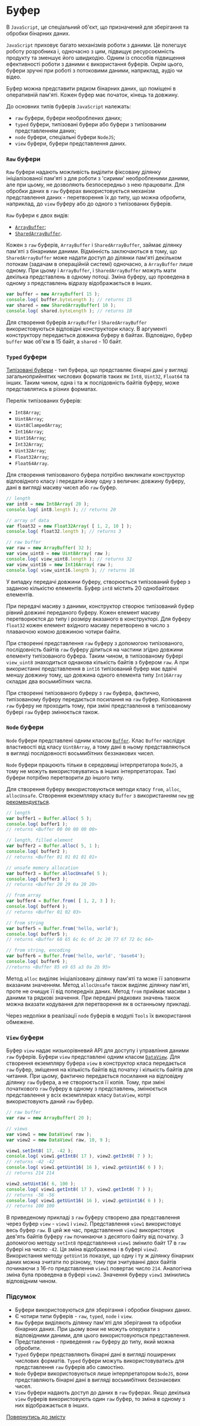 # Буфер

В  <code>JavaScript</code>, це спеціальний об'єкт, що призначений для зберігання та обробки бінарних даних.

`JavaScript` приховує багато механізмів роботи з даними. Це полегшує роботу розробника і, одночасно з цим, підвищує ресурсоємність продукту та зменшує його швидкодію. Одним із способів підвищення ефективності роботи з даними є використання буферів. Окрім цього, буфери зручні при роботі з потоковими даними, наприклад, аудіо чи відео.

Буфер можна представити рядком бінарних даних, що поміщені в оперативній пам'яті. Кожен буфер має початок, кінець та довжину.

До основних типів буферів `JavaScript` належать:
- `raw` буфери, буфери необроблених даних;
- `typed` буфери, типізовані буфери або буфери з типізованим представленням даних;
- `node` буфери, спеціальні буфери `NodeJS`;
- `view` буфери, буфери представлення даних.

### `Raw` буфери

`Raw` буфери надають можливість виділити фіксовану ділянку ініціалізованої пам'яті з для роботи з 'сирими' необробленими даними, але при цьому, не дозволяють безпосередньо з нею працювати. Для обробки даних в `raw` буферах використовується механізм представлення даних - перетворення їх до типу, що можна обробити, наприклад, до `view` буферу або до одного з типізованих буферів.

`Raw` буфери є двох видів:

- [`ArrayBuffer`](https://developer.mozilla.org/en-US/docs/Web/JavaScript/Reference/Global_Objects/ArrayBuffer);
- [`SharedArrayBuffer`](https://developer.mozilla.org/en-US/docs/Web/JavaScript/Reference/Global_Objects/SharedArrayBuffer).

Кожен з `raw` буферів, `ArrayBuffer` і `SharedArrayBuffer`, займає ділянку пам'яті з бінарними даними. Відмінність заключаються в тому, що `SharedArrayBuffer` може надати доступ до ділянки пам'яті декільком потокам (задачам в операційній системі) одночасно, а `ArrayBuffer` лише одному. При цьому і `ArrayBuffer`, i `SharedArrayBuffer` можуть мати декілька представлень в одному потоці. Зміна буферу, що проведена в одному з представлень відразу відображається в інших.

```js
var buffer = new ArrayBuffer( 15 );
console.log( buffer.byteLength ); // returns 15
var shared = new SharedArrayBuffer( 10 );
console.log( shared.byteLength ); // returns 10
```

Для створення буферів `ArrayBuffer` i `SharedArrayBuffer` використовуються відповідні конструктори класу. В аргументі конструктору передається довжина буферу в байтах. Відповідно, буфер `buffer` має об'єм в 15 байт, а `shared` - 10 байт.

### `Typed` буфери

[Типізовані буфери](https://developer.mozilla.org/en-US/docs/Web/JavaScript/Reference/Global_Objects/TypedArray) - тип буфера, що представляє бінарні дані у вигляді загальноприйнятих числових форматів таких як  `Int8`, `Uint32`, `Float64` та інших. Таким чином, одна і та ж послідовність байтів буферу, може представлятись в різних форматах.

Перелік типізованих буферів:

- `Int8Array`;
- `Uint8Array`;
- `Uint8ClampedArray`;
- `Int16Array`;
- `Uint16Array`;
- `Int32Array`;
- `Uint32Array`;
- `Float32Array`;
- `Float64Array`.

Для створення типізованого буфера потрібно викликати конструктор відповідного класу і передати йому одну з величин: довжину буферу, дані в вигляді масиву чисел або `raw` буфер.

```js
// length
var int8 = new Int8Array( 20 );
console.log( int8.length ); // returns 20

// array of data
var float32 = new Float32Array( [ 1, 2, 10 ] );
console.log( float32.length ); // returns 3

// raw buffer
var raw = new ArrayBuffer( 32 );
var view_uint8 = new Uint8Array( raw );
console.log( view_uint8.length ); // returns 32
var view_uint16 = new Int16Array( raw );
console.log( view_uint16.length ); // returns 16
```

У випадку передачі довжини буферу, створюється типізований буфер з заданою кількістю елементів. Буфер `int8` містить 20 однобайтових елементів.

При передачі масиву з даними, конструктор створює типізований буфер рівний довжині переданого буферу. Кожен елемент масиву перетворюєтся до типу і розміру вказаного в конструкторі. Для буферу `float32` кожен елемент вхідного масиву перетворено в число з плаваючою комою довжиною чотири байти.

При створенні представлення `raw` буферу з допомогою типізованого, послідовність байтів `raw` буферу ділиться на частини згідно довжини елементу типізованого буфера. Таким чином, в типізованому буфері `view_uint8` знаходиться однакова кількість байтів з буфером `raw`. А при використанні представлення в `int16` типізований буфер має вдвічі меншу довжину тому, що довжина одного елемента типу `Int16Array` складає два восьмибітних числа.

При створенні типізованого буферу з `raw` буфера, фактично, типізованому буферу передається посилання на `raw` буфер. Копіювання `raw` буферу не проходить тому, при зміні представлення в типізованому буфері `raw` буфер змінюється також.

### `Node` буфери

`Node` буфери представлені одним класом [`Buffer`](https://nodejs.org/dist/latest-v12.x/docs/api/buffer.html). Клас `Buffer` наслідує властивості від класу `Uint8Array`, а тому дані в ньому представляються в вигляді послідовності восьмибітних беззнакових чисел.

`Node` буфери працюють тільки в середовищі інтерпретатора `NodeJS`, а тому не можуть використовуватись в інших інтерпретаторах. Такі буфери потрібно перетворити до іншого типу.

Для створення буферу використовуються методи класу `from`, `alloc`, `allocUnsafe`. Створення екземпляру класу `Buffer` з використанням `new` [не рекомендується](https://nodejs.org/dist/latest-v12.x/docs/api/buffer.html).

```js
// length
var buffer1 = Buffer.alloc( 5 );
console.log( buffer1 );
// returns <Buffer 00 00 00 00 00>

// length, filled element
var buffer2 = Buffer.alloc( 5, 1 );
console.log( buffer2 );
// returns <Buffer 01 01 01 01 01>

// unsafe memory allocation
var buffer3 = Buffer.allocUnsafe( 5 );
console.log( buffer3 );
// returns <Buffer 20 29 0a 20 20>

// from array
var buffer4 = Buffer.from( [ 1, 2, 3 ] );
console.log( buffer4 );
// returns <Buffer 01 02 03>

// from string
var buffer5 = Buffer.from('hello, world');
console.log( buffer5 );
// returns <Buffer 68 65 6c 6c 6f 2c 20 77 6f 72 6c 64>

// from string, encoding
var buffer6 = Buffer.from('hello, world', 'base64');
console.log( buffer6 );
//returns <Buffer 85 e9 65 a3 0a 2b 95>
```

Метод `alloc` виділяє ініціалізовану ділянку пам'яті та може її заповнити вказаним значенням. Метод `allocUnsafe` також виділяє ділянку пам'яті, проте не очищує її від попередніх даних. Метод `from` приймає масиви з даними та рядкові значення. При передачі рядкових значень також можна вказати кодування для перетворення як в останньому прикладі.

Через недоліки в реалізації `node` буферів в модулі `Tools` їх використання обмежене.

### `View` буфери

Буфер `view` надає низькорівневий API для доступу і управління даними `raw` буферів. Буфери `view` представлені одним класом [`DataView`](https://developer.mozilla.org/en-US/docs/Web/JavaScript/Reference/Global_Objects/DataView). Для створення екземпляру буфера `view` в конструктор класа  передається `raw` буфер, зміщення на кількість байтів від початку і кількість байтів для читання. При цьому, фактично передається посилання на відповідну ділянку `raw` буфера, а не створюється її копія. Тому, при зміні початкового `raw` буферу в одному з представлень, змінюється представлення у всіх екземплярах класу `DataView`, котрі використовують даний `raw` буфер.

```js
// raw buffer
var raw = new ArrayBuffer( 20 );

// views
var view1 = new DataView( raw );
var view2 = new DataView( raw, 10, 9 );

view1.setInt8( 17, -42 );
console.log( view1.getInt8( 17 ), view2.getInt8( 7 ) );
// returns -42 -42
console.log( view1.getUint16( 16 ), view2.getUint16( 6 ) );
// returns 214 214

view2.setUint16( 6, 100 );
console.log( view1.getInt8( 17 ), view2.getInt8( 7 ) );
// returns -56 -56
console.log( view1.getUint16( 16 ), view2.getUint16( 6 ) );
// returns 100 100
```

В приведеному прикладі з `raw` буферу створено два представлення через буфер `view` - `view1` i `view2`. Представлення `view1` використовує весь буфер `raw`. В цей же час, представлення `view2` використовує дев'ять байтів буферу `raw` починаючи з десятого байту від початку. З допомогою методу `setInt8` представлення `view1` змінило байт 17 в `raw` буфері на число `-42`. Ця зміна відображена і в буфері `view2`. Використання методу `getUint16` показує, що одну і ту ж ділянку бінарних даних можна зчитати по різному, тому при зчитуванні двох байтів починаючи з 16-го представлення `view1` повертає число `214`. Аналогічна зміна була проведена в буфері `view2`. Значення буферу `view1` змінились відповідним чином.

### Підсумок

- Буфери використовуються для зберігання і обробки бінарних даних.
- Є чотири типи буферів - `raw`, `typed`, `node` i `view`.
- `Raw` буфери виділяють ділянку пам'яті для зберігання та обробки бінарних даних. При цьому вони не можуть оперувати з відповідними даними, для цього використовуються представлення.
- Представлення - приведення `raw` буферу до типу, який можна обробити.
- `Typed` буфери представляють бінарні дані в вигляді поширених числових форматів. `Typed` буфери можуть використовуватись для представлення `raw` буферів або самостіно.
- `Node` буфери використовуються лише інтерпретатором `NodeJS`, вони представляють бінарні дані в вигляді восьмибітних беззнакових чисел.
- `View` буфери надають доступ до даних в `raw` буферах. Якщо декілька `view` буферів використовують один `raw` буфер, то зміна в одному з них відображається в інших.

[Повернутись до змісту](../README.md#Концепції)
